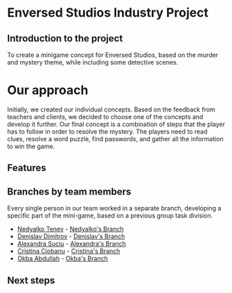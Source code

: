 # Enversed Studios Industry Project

## Introduction to the project

To create a minigame concept for Enversed Studios, based on the murder and mystery theme, while including some detective scenes.

# Our approach

Initially, we created our individual concepts. Based on the feedback from teachers and clients, we decided to choose one of the concepts and develop it further. Our final concept is a combination of steps that the player has to follow in order to resolve the mystery. The players need to read clues, resolve a word puzzle, find passwords, and gather all the information to win the game.

## Features

## Branches by team members
Every single person in our team worked in a separate branch, developing a specific part of the mini-game, based on a previous group task division.

- [Nedyalko Tenev](https://github.com/kefche20) - [Nedyalko's Branch](https://github.com/alesuciu20033/ip_escape_room/tree/Nedyalko)
- [Denislav Dimitrov](https://github.com/denislav-d) - [Denislav's Branch](https://github.com/alesuciu20033/ip_escape_room/tree/Denislav)
- [Alexandra Suciu](https://github.com/alesuciu20033) - [Alexandra's Branch](https://github.com/alesuciu20033/ip_escape_room/tree/Alexandra1)
- [Cristina Ciobanu](https://github.com/cristina2400) - [Cristina's Branch](https://github.com/alesuciu20033/ip_escape_room/tree/Cristina1)
- [Okba Abdullah](https://github.com/oAbdull) - [Okba's Branch](https://github.com/alesuciu20033/ip_escape_room/tree/Okba)

## Next steps
